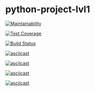 # python-project-lvl1

[![Maintainability](https://api.codeclimate.com/v1/badges/4b38f9330652f0c66506/maintainability)](https://codeclimate.com/github/PoBidauGustang/python-project-lvl1/maintainability)

[![Test Coverage](https://api.codeclimate.com/v1/badges/4b38f9330652f0c66506/test_coverage)](https://codeclimate.com/github/PoBidauGustang/python-project-lvl1/test_coverage)

[![Build Status](https://travis-ci.com/PoBidauGustang/python-project-lvl1.svg?branch=master)](https://travis-ci.com/PoBidauGustang/python-project-lvl1)

[![asciicast](https://asciinema.org/a/cdGd6m5h4cBwY3kQCJkePFocG.svg)](https://asciinema.org/a/cdGd6m5h4cBwY3kQCJkePFocG)

[![asciicast](https://asciinema.org/a/8x5HCKKnzGfupIKGVe5C20OKp.svg)](https://asciinema.org/a/8x5HCKKnzGfupIKGVe5C20OKp)

[![asciicast](https://asciinema.org/a/Rpl6I7LwVd6XsddvBY9jAoJcJ.svg)](https://asciinema.org/a/Rpl6I7LwVd6XsddvBY9jAoJcJ)

[![asciicast](https://asciinema.org/a/iSfZ6AgdyjGHm47oVlE9VAgkp.svg)](https://asciinema.org/a/iSfZ6AgdyjGHm47oVlE9VAgkp)